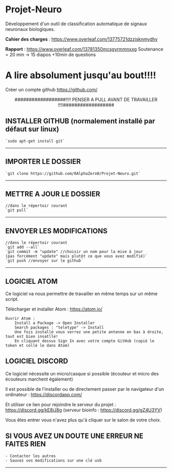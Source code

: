 # Projet-Neuro
Développement d'un outil de classification automatique de signaux neuronaux biologiques.


**Cahier des charges** : https://www.overleaf.com/13775721dzzjsknmydhv

**Rapport** : https://www.overleaf.com/13781350mcsgyrmmnxxg
Soutenance = 20 min -> 15 diapos +10min de questions


# A lire absolument jusqu'au bout!!!!

Créer un compte github https://github.com/

<p align='center'; fontstyle='blod';> 
	##################!!!!   PENSER A PULL AVANT DE TRAVAILLER   !!!!##################
</p>

## INSTALLER GITHUB (normalement installé par défaut sur linux)

	`sudo apt-get install git`

---

## IMPORTER LE DOSSIER

	`git clone https://github.com/0AlphaZero0/Projet-Neuro.git`

---

## METTRE A JOUR LE DOSSIER

	//dans le répertoir courant
	`git pull`

---

## ENVOYER LES MODIFICATIONS

	//dans le répertoir courant
	`git add --all`
	`git commit -m "update" //choisir un nom pour la mise à jour 
	(pas forcément "update" mais plutôt ce que vous avez modifié)`
	`git push //envoyer sur le github`
---

## LOGICIEL ATOM

Ce logiciel va nous permettre de travailler en même temps sur un même script.
	
Télécharger et installer Atom : https://atom.io/

	Ouvrir Atom :
		Install a Package -> Open Installer
		Search packages : "teletype" -> Install
		Une fois installé vous verrez une petite antenne en bas à droite, tout est bien insatllé!
		En cliquant dessus Sign In avec votre compte GitHub (copié le token et collé le dans Atom)

## LOGICIEL DISCORD

Ce logiciel nécessite un micro/casque si possible (écouteur et micro des écouteurs marchent également)
	
Il est possible de l'installer ou de directement passer par le navigateur d'un ordinateur :
		https://discordapp.com/
		
Et utiliser ce lien pour rejoindre le serveur du projet : https://discord.gg/kE8jJ8g
	(serveur bioinfo : https://discord.gg/gZ4U3YV)

Vous êtes entrer vous n'avez plus qu'à cliquer sur le salon de votre choix.
		
## SI VOUS AVEZ UN DOUTE UNE ERREUR NE FAITES RIEN

	- Contacter les autres
	- Sauvez vos modifications sur une clé usb

---
